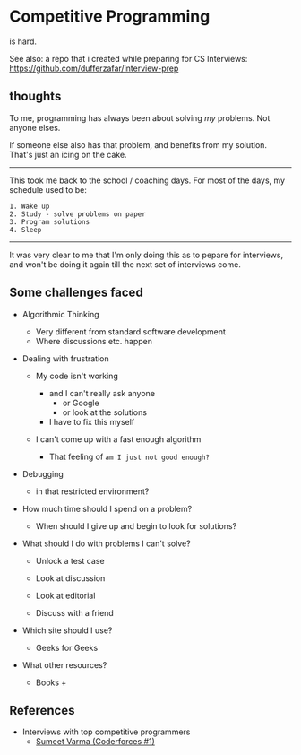 
# Competitive Programming

is hard.

See also: a repo that i created while preparing for CS Interviews: https://github.com/dufferzafar/interview-prep

## thoughts

To me, programming has always been about solving *my* problems. Not anyone elses.

If someone else also has that problem, and benefits from my solution. That's just an icing on the cake.

---

This took me back to the school / coaching days. For most of the days, my schedule used to be:

    1. Wake up
    2. Study - solve problems on paper
    3. Program solutions
    4. Sleep
---

It was very clear to me that I'm only doing this as to pepare for interviews, and won't be doing it again till the next set of interviews come.

## Some challenges faced

* Algorithmic Thinking

    - Very different from standard software development
    - Where discussions etc. happen

* Dealing with frustration

    - My code isn't working
        + and I can't really ask anyone
            * or Google
            * or look at the solutions
        + I have to fix this myself

    - I can't come up with a fast enough algorithm
        + That feeling of `am I just not good enough?`

* Debugging

    - in that restricted environment?

* How much time should I spend on a problem?
    - When should I give up and begin to look for solutions?

* What should I do with problems I can't solve?

    - Unlock a test case
    - Look at discussion
    - Look at editorial

    - Discuss with a friend

* Which site should I use?
    - Geeks for Geeks

* What other resources?
    - Books
        + 

## References

* Interviews with top competitive programmers
    - [Sumeet Varma (Coderforces #1)](https://www.commonlounge.com/discussion/4b25950963174d43b70447dce4b75c32/82d4ad4f5f194cd7908de8d0ee5503ce)
